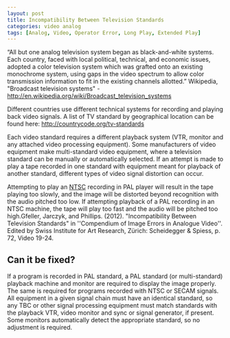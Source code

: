 ```yaml
---
layout: post
title: Incompatibility Between Television Standards
categories: video analog
tags: [Analog, Video, Operator Error, Long Play, Extended Play]
---
```



“All but one analog television system began as black-and-white systems. Each country, faced with local political, technical, and economic issues, adopted a color television system which was grafted onto an existing monochrome system, using gaps in the video spectrum to allow color transmission information to fit in the existing channels allotted.” <ref>Wikipedia, "Broadcast television systems" - http://en.wikipedia.org/wiki/Broadcast_television_systems</ref>

Different countries use different technical systems for recording and playing back video signals. A list of TV standard by geographical location can be found here:
http://countrycode.org/tv-standards

Each video standard requires a different playback system (VTR, monitor and any attached video processing equipment). Some manufacturers of video equipment make multi-standard video equipment, where a television standard can be manually or automatically selected. If an attempt is made to play a tape recorded in one standard with equipment meant for playback of another standard, different types of video signal distortion can occur.

Attempting to play an [NTSC](http://en.wikipedia.org/wiki/NTSC) recording in PAL player will result in the tape playing too slowly, and the image will be distorted beyond recognition with the audio pitched too low. If attempting playback of a PAL recording in an NTSC machine, the tape will play too fast and the audio will be pitched too high.<ref>Gfeller, Jarczyk, and Phillips. (2012). "Incompatibility Between Television Standards" in ''Compendium of Image Errors in Analogue Video''. Edited by Swiss Institute for Art Research, Zürich: Scheidegger & Spiess, p. 72, Video 19-24. </ref>

## Can it be fixed?

If a program is recorded in PAL standard, a PAL standard (or multi-standard) playback machine and monitor are required to display the image properly. The same is required for programs recorded with NTSC or SECAM signals. All equipment in a given signal chain must have an identical standard, so any TBC or other signal processing equipment must match standards with the playback VTR, video monitor and sync or signal generator, if present. Some monitors automatically detect the appropriate standard, so no adjustment is required.

